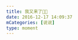 ```yaml
---
title: 我又来了🌚🌚
date: 2016-12-17 14:09:37
mCategories: [说说]
type: moment
---
```


<div id="pics-20161217140937"></div>

<script>
var data = [
    {"link": "2016-12-17_000004.jpeg", "type": "shuoshuo"}
];
picsRender(data, "pics-20161217140937");
</script>
